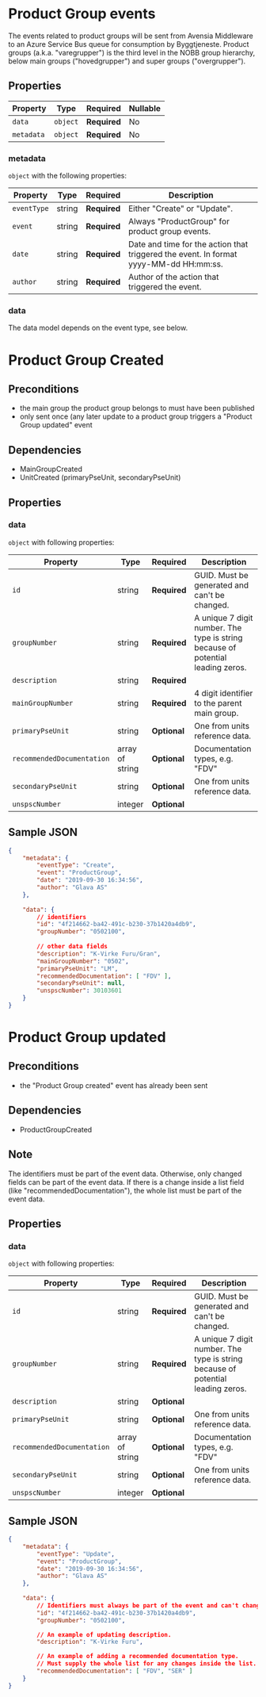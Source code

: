 # Product Group events

The events related to product groups will be sent from Avensia Middleware to an Azure Service Bus queue for consumption by Byggtjeneste. Product groups (a.k.a. "varegrupper") is the third level in the NOBB group hierarchy, below main groups ("hovedgrupper") and super groups ("overgrupper").

## Properties

| Property              | Type     | Required     | Nullable |
| --------------------- | -------- | ------------ | -------- |
| `data`                | `object` | **Required** | No       |
| `metadata`            | `object` | **Required** | No       |

### metadata

`object` with the following properties:

| Property          | Type    | Required     | Description |
| ------------------| ------- | ------------ | ------- |
| `eventType`       | string  | **Required** | Either "Create" or "Update".
| `event`           | string  | **Required** | Always "ProductGroup" for product group events.
| `date`            | string  | **Required** | Date and time for the action that triggered the event. In format yyyy-MM-dd HH:mm:ss.
| `author`          | string  | **Required** | Author of the action that triggered the event.

### data
The data model depends on the event type, see below.



# Product Group Created

## Preconditions
- the main group the product group belongs to must have been published
- only sent once (any later update to a product group triggers a "Product Group updated" event

## Dependencies
- MainGroupCreated
- UnitCreated (primaryPseUnit, secondaryPseUnit)

## Properties

### data





`object` with following properties:

| Property                    | Type    | Required     | Description |
| --------------------------- | ------- | ------------ | ------------
| `id`                        | string  | **Required** | GUID. Must be generated and can't be changed.
| `groupNumber`               | string  | **Required** | A unique 7 digit number. The type is string because of potential leading zeros.
| `description`               | string  | **Required** |
| `mainGroupNumber`           | string  | **Required** | 4 digit identifier to the parent main group.
| `primaryPseUnit`            | string  | **Optional** | One from units reference data.
| `recommendedDocumentation`  | array of string | **Optional** | Documentation types, e.g. "FDV"
| `secondaryPseUnit`          | string  | **Optional** | One from units reference data.
| `unspscNumber`              | integer | **Optional** |


## Sample JSON

```json
{
	"metadata": {
		"eventType": "Create",
		"event": "ProductGroup",
		"date": "2019-09-30 16:34:56",
		"author": "Glava AS"
	},
	
	"data": {
		// identifiers
		"id": "4f214662-ba42-491c-b230-37b1420a4db9",
		"groupNumber": "0502100",
		
		// other data fields
		"description": "K-Virke Furu/Gran",
		"mainGroupNumber": "0502",
		"primaryPseUnit": "LM",
		"recommendedDocumentation": [ "FDV" ],
		"secondaryPseUnit": null,
		"unspscNumber": 30103601
	}
}
```


# Product Group updated

## Preconditions
- the "Product Group created" event has already been sent

## Dependencies
- ProductGroupCreated

## Note
The identifiers must be part of the event data. Otherwise, only changed fields can be part of the event data. If there is a change inside a list field (like "recommendedDocumentation"), the whole list must be part of the event data.


## Properties

### data

`object` with following properties:

| Property                    | Type    | Required     | Description |
| --------------------------- | ------- | ------------ | ------------
| `id`                        | string  | **Required** | GUID. Must be generated and can't be changed.
| `groupNumber`               | string  | **Required** | A unique 7 digit number. The type is string because of potential leading zeros.
| `description`               | string  | **Optional** |
| `primaryPseUnit`            | string  | **Optional** | One from units reference data.
| `recommendedDocumentation`  | array of string | **Optional** | Documentation types, e.g. "FDV"
| `secondaryPseUnit`          | string  | **Optional** | One from units reference data.
| `unspscNumber`              | integer | **Optional** |



## Sample JSON

```json
{
	"metadata": {
		"eventType": "Update",
		"event": "ProductGroup",
		"date": "2019-09-30 16:34:56",
		"author": "Glava AS"
	},
	
	"data": {
		// Identifiers must always be part of the event and can't change value.
		"id": "4f214662-ba42-491c-b230-37b1420a4db9",
		"groupNumber": "0502100",

		// An example of updating description.
		"description": "K-Virke Furu",

		// An example of adding a recommended documentation type.
		// Must supply the whole list for any changes inside the list.
		"recommendedDocumentation": [ "FDV", "SER" ]
	}
}
```
